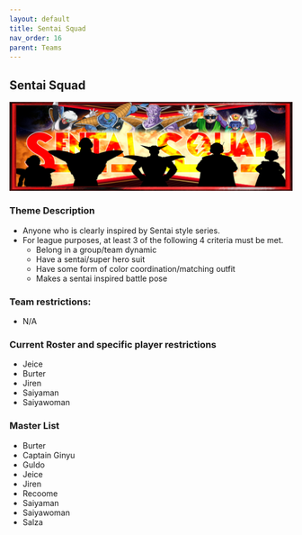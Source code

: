 ```yaml
---
layout: default
title: Sentai Squad
nav_order: 16
parent: Teams
---
```

## Sentai Squad
![](../images/sentai.jpg)

### Theme Description
- Anyone who is clearly inspired by Sentai style series. 
- For league purposes, at least 3 of the following 4 criteria must be met.
  - Belong in a group/team dynamic 
  - Have a sentai/super hero suit 
  - Have some form of color coordination/matching outfit 
  - Makes a sentai inspired battle pose

### Team restrictions:
  - N/A 

### Current Roster and specific player restrictions

- Jeice
- Burter
- Jiren
- Saiyaman
- Saiyawoman

### Master List
- Burter
- Captain Ginyu
- Guldo
- Jeice
- Jiren
- Recoome
- Saiyaman
- Saiyawoman
- Salza

